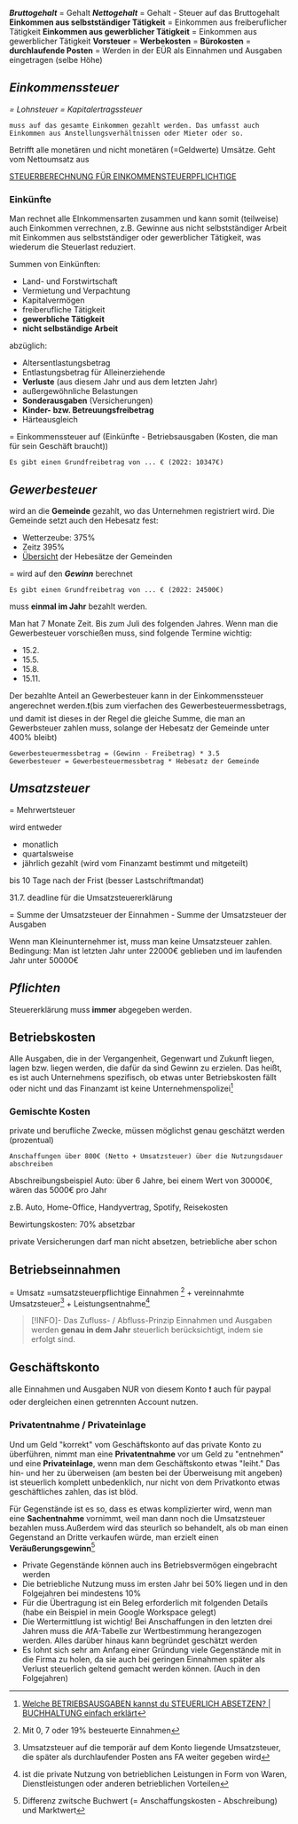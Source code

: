 
***Bruttogehalt*** = Gehalt 
***Nettogehalt***  = Gehalt - Steuer auf das Bruttogehalt
**Einkommen aus selbstständiger Tätigkeit** = Einkommen aus freiberuflicher Tätigkeit
**Einkommen aus gewerblicher Tätigkeit** = Einkommen aus gewerblicher Tätigkeit
**Vorsteuer** = 
**Werbekosten** = 
**Bürokosten** =
**durchlaufende Posten** = Werden in der EÜR als Einnahmen und Ausgaben eingetragen (selbe Höhe)
## ***Einkommenssteuer***
*= Lohnsteuer = Kapitalertragssteuer* 

	muss auf das gesamte Einkommen gezahlt werden. Das umfasst auch Einkommen aus Anstellungsverhältnissen oder Mieter oder so.

Betrifft alle monetären und nicht monetären (=Geldwerte) Umsätze. Geht vom Nettoumsatz aus

[STEUERBERECHNUNG FÜR EINKOMMENSTEUERPFLICHTIGE](https://www.bmf-steuerrechner.de/ekst/eingabeformekst.xhtml)
### Einkünfte
Man rechnet alle EInkommensarten zusammen und kann somit (teilweise) auch Einkommen verrechnen, z.B. Gewinne aus nicht selbstständiger Arbeit mit Einkommen aus selbstständiger oder gewerblicher Tätigkeit, was wiederum die Steuerlast reduziert.

Summen von Einkünften:
- Land- und Forstwirtschaft
- Vermietung und Verpachtung
- Kapitalvermögen
- freiberufliche Tätigkeit
- **gewerbliche Tätigkeit**
- **nicht selbständige Arbeit**

abzüglich:
- Altersentlastungsbetrag
- Entlastungsbetrag für Alleinerziehende
- **Verluste** (aus diesem Jahr und aus dem letzten Jahr)
- außergewöhnliche Belastungen
- **Sonderausgaben** (Versicherungen)
- **Kinder- bzw. Betreuungsfreibetrag**
- Härteausgleich

= Einkommenssteuer auf (Einkünfte - Betriebsausgaben (Kosten, die man für sein Geschäft braucht))

	Es gibt einen Grundfreibetrag von ... € (2022: 10347€)

## ***Gewerbesteuer***
wird an die **Gemeinde** gezahlt, wo das Unternehmen registriert wird. Die Gemeinde setzt auch den Hebesatz fest: 
- Wetterzeube: 375%
- Zeitz 395%
- [Übersicht](https://www.destatis.de/DE/Themen/Staat/Steuern/Hebesaetze.html) der Hebesätze der Gemeinden

= wird auf den ***Gewinn*** berechnet

	Es gibt einen Grundfreibetrag von ... € (2022: 24500€)

muss **einmal im Jahr** bezahlt werden. 

Man hat 7 Monate Zeit. Bis zum Juli des folgenden Jahres.
Wenn man die Gewerbesteuer vorschießen muss, sind folgende Termine wichtig:
- 15.2.
- 15.5.
- 15.8.
- 15.11.

Der bezahlte Anteil an Gewerbesteuer kann in der Einkommenssteuer angerechnet werden.❗️(bis zum vierfachen des Gewerbesteuermessbetrags, und damit ist dieses in der Regel die gleiche Summe, die man an Gewerbsteuer zahlen muss, solange der Hebesatz der Gemeinde unter 400% bleibt)

	Gewerbesteuermessbetrag = (Gewinn - Freibetrag) * 3.5
	Gewerbesteuer = Gewerbesteuermessbetrag * Hebesatz der Gemeinde


## ***Umsatzsteuer***
= Mehrwertsteuer

wird entweder
- monatlich
- quartalsweise
- jährlich
gezahlt (wird vom Finanzamt bestimmt und mitgeteilt)

bis 10 Tage nach der Frist (besser Lastschriftmandat)

31.7. deadline für die Umsatzsteuererklärung

= Summe der Umsatzsteuer der Einnahmen - Summe der Umsatzsteuer der Ausgaben

Wenn man Kleinunternehmer ist, muss man keine Umsatzsteuer zahlen. Bedingung: Man ist letzten Jahr unter 22000€ geblieben und im laufenden Jahr unter 50000€
## ***Pflichten***
Steuererklärung muss **immer** abgegeben werden. 

## Betriebskosten

Alle Ausgaben, die in der Vergangenheit, Gegenwart und Zukunft liegen, lagen bzw. liegen werden, die dafür da sind Gewinn zu erzielen. Das heißt, es ist auch Unternehmens spezifisch, ob etwas unter Betriebskosten fällt oder nicht und das Finanzamt ist keine Unternehmenspolizei[^1] 

### Gemischte Kosten
private und berufliche Zwecke, müssen möglichst genau geschätzt werden (prozentual)

	Anschaffungen über 800€ (Netto + Umsatzsteuer) über die Nutzungsdauer abschreiben

Abschreibungsbeispiel Auto: über 6 Jahre, bei einem Wert von 30000€, wären das 5000€ pro Jahr

z.B. Auto, Home-Office, Handyvertrag, Spotify, Reisekosten

Bewirtungskosten: 70% absetzbar

private Versicherungen darf man nicht absetzen, betriebliche aber schon

## Betriebseinnahmen
= Umsatz
=umsatzsteuerpflichtige Einnahmen [^2] + vereinnahmte Umsatzsteuer[^3] + Leistungsentnahme[^4]
> [!INFO]- Das Zufluss- / Abfluss-Prinzip
> Einnahmen und Ausgaben werden **genau in dem Jahr** steuerlich berücksichtigt, indem sie erfolgt sind.

## Geschäftskonto

alle Einnahmen und Ausgaben NUR von diesem Konto ❗
auch für paypal oder dergleichen einen getrennten Account nutzen.

### Privatentnahme / Privateinlage
Und um Geld "korrekt" vom Geschäftskonto auf das private Konto zu überführen, nimmt man eine **Privatentnahme** vor um Geld zu "entnehmen" und eine **Privateinlage**, wenn man dem Geschäftskonto etwas "leiht."  Das hin- und her zu überweisen  (am besten bei der Überweisung mit angeben) ist steuerlich komplett unbedenklich, nur nicht von dem Privatkonto etwas geschäftliches zahlen, das ist blöd.

Für Gegenstände ist es so, dass es etwas komplizierter wird, wenn man eine **Sachentnahme** vornimmt, weil man dann noch die Umsatzsteuer bezahlen muss.Außerdem wird das steurlich so behandelt, als ob man einen Gegenstand an Dritte verkaufen würde, man erzielt einen **Veräußerungsgewinn**[^5]

- Private Gegenstände können auch ins Betriebsvermögen eingebracht werden
- Die betriebliche Nutzung muss im ersten Jahr bei 50% liegen und in den Folgejahren bei mindestens 10%
- Für die Übertragung ist ein Beleg erforderlich mit folgenden Details (habe ein Beispiel in mein Google Workspace gelegt)
- Die Wertermittlung ist wichtig! Bei Anschaffungen in den letzten drei Jahren muss die AfA-Tabelle zur Wertbestimmung herangezogen werden. Alles darüber hinaus kann begründet geschätzt werden
- Es lohnt sich sehr am Anfang einer Gründung viele Gegenstände mit in die Firma zu holen, da sie auch bei geringen Einnahmen später als Verlust steuerlich geltend gemacht werden können. (Auch in den Folgejahren)


[^1]: [Welche BETRIEBSAUSGABEN kannst du STEUERLICH ABSETZEN? | BUCHHALTUNG einfach erklärt](https://www.youtube.com/watch?v=9Nskc0wdPKw&t=145)
[^2]: Mit 0, 7 oder 19% besteuerte Einnahmen
[^3]: Umsatzsteuer auf die temporär auf dem Konto liegende Umsatzsteuer, die später als durchlaufender Posten ans FA weiter gegeben wird
[^4]: ist die private Nutzung von betrieblichen Leistungen in Form von Waren, Dienstleistungen oder anderen betrieblichen Vorteilen
[^5]: Differenz zwitsche Buchwert (= Anschaffungskosten - Abschreibung) und Marktwert